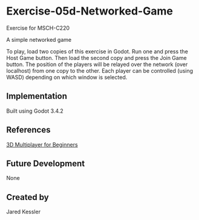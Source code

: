 # Exercise-05d-Networked-Game

Exercise for MSCH-C220

A simple networked game

To play, load two copies of this exercise in Godot. Run one and press the Host Game button. Then load the second copy and press the Join Game button. The position of the players will be relayed over the network (over localhost) from one copy to the other. Each player can be controlled (using WASD) depending on which window is selected.

## Implementation

Built using Godot 3.4.2

## References

[3D Multiplayer for Beginners](https://www.youtube.com/watch?v=K0luHLZxjBA)

## Future Development

None

## Created by 

Jared Kessler
